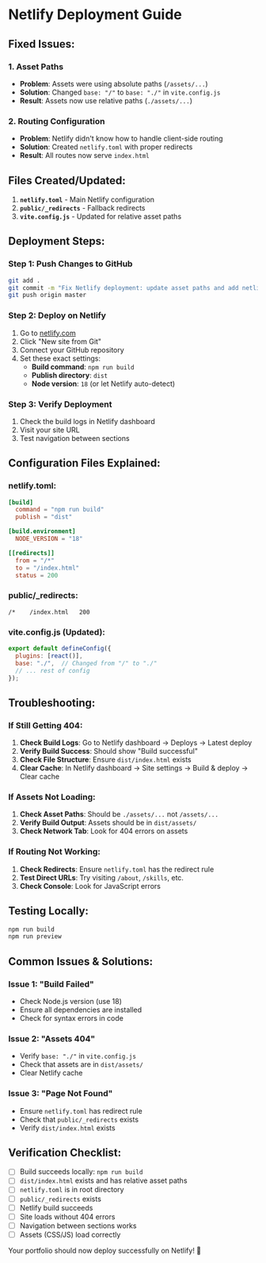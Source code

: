 # Netlify Deployment Guide

## **Fixed Issues:**

### **1. Asset Paths**
- **Problem**: Assets were using absolute paths (`/assets/...`)
- **Solution**: Changed `base: "/"` to `base: "./"` in `vite.config.js`
- **Result**: Assets now use relative paths (`./assets/...`)

### **2. Routing Configuration**
- **Problem**: Netlify didn't know how to handle client-side routing
- **Solution**: Created `netlify.toml` with proper redirects
- **Result**: All routes now serve `index.html`

## **Files Created/Updated:**

1. **`netlify.toml`** - Main Netlify configuration
2. **`public/_redirects`** - Fallback redirects
3. **`vite.config.js`** - Updated for relative asset paths

## **Deployment Steps:**

### **Step 1: Push Changes to GitHub**
```bash
git add .
git commit -m "Fix Netlify deployment: update asset paths and add netlify.toml"
git push origin master
```

### **Step 2: Deploy on Netlify**
1. Go to [netlify.com](https://netlify.com)
2. Click "New site from Git"
3. Connect your GitHub repository
4. Set these exact settings:
   - **Build command**: `npm run build`
   - **Publish directory**: `dist`
   - **Node version**: `18` (or let Netlify auto-detect)

### **Step 3: Verify Deployment**
1. Check the build logs in Netlify dashboard
2. Visit your site URL
3. Test navigation between sections

## **Configuration Files Explained:**

### **netlify.toml:**
```toml
[build]
  command = "npm run build"
  publish = "dist"

[build.environment]
  NODE_VERSION = "18"

[[redirects]]
  from = "/*"
  to = "/index.html"
  status = 200
```

### **public/_redirects:**
```
/*    /index.html   200
```

### **vite.config.js (Updated):**
```js
export default defineConfig({
  plugins: [react()],
  base: "./",  // Changed from "/" to "./"
  // ... rest of config
});
```

## **Troubleshooting:**

### **If Still Getting 404:**
1. **Check Build Logs**: Go to Netlify dashboard → Deploys → Latest deploy
2. **Verify Build Success**: Should show "Build successful"
3. **Check File Structure**: Ensure `dist/index.html` exists
4. **Clear Cache**: In Netlify dashboard → Site settings → Build & deploy → Clear cache

### **If Assets Not Loading:**
1. **Check Asset Paths**: Should be `./assets/...` not `/assets/...`
2. **Verify Build Output**: Assets should be in `dist/assets/`
3. **Check Network Tab**: Look for 404 errors on assets

### **If Routing Not Working:**
1. **Check Redirects**: Ensure `netlify.toml` has the redirect rule
2. **Test Direct URLs**: Try visiting `/about`, `/skills`, etc.
3. **Check Console**: Look for JavaScript errors

## **Testing Locally:**
```bash
npm run build
npm run preview
```

## **Common Issues & Solutions:**

### **Issue 1: "Build Failed"**
- Check Node.js version (use 18)
- Ensure all dependencies are installed
- Check for syntax errors in code

### **Issue 2: "Assets 404"**
- Verify `base: "./"` in `vite.config.js`
- Check that assets are in `dist/assets/`
- Clear Netlify cache

### **Issue 3: "Page Not Found"**
- Ensure `netlify.toml` has redirect rule
- Check that `public/_redirects` exists
- Verify `dist/index.html` exists

## **Verification Checklist:**

- [ ] Build succeeds locally: `npm run build`
- [ ] `dist/index.html` exists and has relative asset paths
- [ ] `netlify.toml` is in root directory
- [ ] `public/_redirects` exists
- [ ] Netlify build succeeds
- [ ] Site loads without 404 errors
- [ ] Navigation between sections works
- [ ] Assets (CSS/JS) load correctly

Your portfolio should now deploy successfully on Netlify! 🎉 